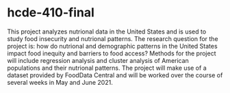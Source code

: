 # hcde-410-final
This project analyzes nutrional data in the United States and is used to study food insecurity and nutrional patterns. The research question for the project is: how do nutrional and demographic patterns in the United States impact food inequity and barriers to food access? Methods for the project will include regression analysis and cluster analysis of American populations and their nutrional patterns. The project will make use of a dataset provided by FoodData Central and will be worked over the course of several weeks in May and June 2021.